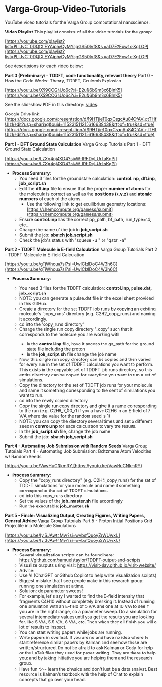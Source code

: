 # Varga-Group-Video-Tutorials

YouTube video tutorials for the Varga Group computational nanoscience.

**Video Playlist** This playlist consists of all the video tutorials for the group:

[https://youtube.com/playlist?list=PLlJvCT0DQtXtEYAiphyCyMYngGS5Olvf8&si=aD7E2Fxw1x-XgLOP](https://youtube.com/playlist?list=PLlJvCT0DQtXtEYAiphyCyMYngGS5Olvf8&si=aD7E2Fxw1x-XgLOP)

See descriptions for each video below:

**Part 0 (Preliminary) - TDDFT, code functionality, relevant theory** Part 0 - How the Code Works: Theory, TDDFT, Coulomb Explosion

[https://youtu.be/X59CCGhUo6c?si=E2uN6b9mBx6BlnK5](https://youtu.be/X59CCGhUo6c?si=E2uN6b9mBx6BlnK5)

See the slideshow PDF in this directory: [slides](coulomb-explosion\code-TDDFT.pdf).

Google Drive link: [https://docs.google.com/presentation/d/19HTjieT0qxCsgcAu84CfAV_ptTHfUIzl/edit?usp=sharing&ouid=115231511215616639438&rtpof=true&sd=true](https://docs.google.com/presentation/d/19HTjieT0qxCsgcAu84CfAV_ptTHfUIzl/edit?usp=sharing&ouid=115231511215616639438&rtpof=true&sd=true)

**Part 1 - DFT Ground State Calculation** Varga Group Tutorials Part 1 - DFT Ground State Calculation

[https://youtu.be/LZXg4nj4XD4?si=W-lRHDyLUrkaKqPi](https://youtu.be/LZXg4nj4XD4?si=W-lRHDyLUrkaKqPi)

- **Process Summary**:
  - You need 3 files for the groundstate calculation: **control.inp, dft.inp, job_script.sh**
  - Edit the **dft.inp** file to ensure that the proper **number of atoms** for the molecule is correct as well as the **positions (x,y,z)** and **atomic numbers** of each of the atoms.
    - Use the following link to get equilibrium geometry locations: [https://chemcompute.org/gamess/submit](https://chemcompute.org/gamess/submit)
  - Ensure **control.inp** has the correct pp_path, bf_path, run_type=14, etc...
  - Change the name of the job in **job_script.sh**
  - Submit the job: **sbatch job_script.sh**
  - Check the job's status with "squeue -u <username>" or "qstat -a"

**Part 2 - TDDFT Molecule in E-field Calculation** Varga Group Tutorials Part 2 - TDDFT Molecule in E-field Calculation

[https://youtu.be/gTjWhoua7sI?si=UwlCIzlDoC4W3h6C](https://youtu.be/gTjWhoua7sI?si=UwlCIzlDoC4W3h6C)

- **Process Summary**:

  - You need 3 files for the TDDFT calculation: **control.inp, pulse.dat, job_script.sh**
  - NOTE: you can generate a pulse.dat file in the excel sheet provided in this GitHub.
  - Create a directory for the set TDDFT job runs by copying an existing molecule's 'copy_runs' directory (e.g. C2H2_copy_runs) and naming it accordingly.
  - cd into the 'copy_runs directory'
  - Change the single run copy directory '<molecule-name>\_copy' such that it corresponds to the molecule you are working with
    - In the **control.inp** file, have it access the gs_path for the ground state file including the proton
    - In the **job_script.sh** file change the job name
  - Now, this single run copy directory can be copied and then varied for every run in the set of TDDFT calculations you want to perform. This exists in the copyable set of TDDFT job runs directory, so this entire directory can be copied for everytime you want to run a set of simulations.
  - Copy the directory for the set of TDDFT job runs for your molecule and name it something corresponding to the sent of simulations you want to run.
  - cd into the newly copied directory.
  - Copy the single run copy directory and give it a name corresponding to the run (e.g. C2H6_7_00_r1 if you a have C2H6 in an E-field of 7 V/A where the value for the random seed is 1)
  - NOTE: you can copy the directory several times and set a different seed in **control.inp** for each calculation to vary the results.
  - In the **job_script.sh** file, change the job name
  - Submit the job: **sbatch job_script.sh**

**Part 4 - Automating Job Submission with Random Seeds** Varga Group Tutorials Part 4 - Automating Job Submission: Boltzmann Atom Velocities w/ Random Seeds

[https://youtu.be/VawHuCNkmRY](https://youtu.be/VawHuCNkmRY)

- **Process Summary**:
  - Copy the "copy_runs directory" (e.g. C2H4_copy_runs) for the set of TDDFT simulations for your molecule and name it something correspond to the set of TDDFT simulations.
  - cd into this copy_runs directory
  - Set the values of the **job_master.sh** file accordingly
  - Run the executable: **job_master.sh**

**Part 5 - Finale: Visualizing Output, Creating Figures, Writing Papers, General Advice** Varga Group Tutorials Part 5 - Proton Initial Positions Grid Projectile into Molecule Simulations

[https://youtu.be/IyISJAwt4Mw?si=wvbsfQuoyZrWUwxU](https://youtu.be/IyISJAwt4Mw?si=wvbsfQuoyZrWUwxU)

- **Process Summary**:
  - Several visualization scripts can be found here: https://github.com/samuelstaylor/TDDFT-output-and-scripts
  - Visualize outputs using visit: https://visit-dav.github.io/visit-website/
  - Advice:
  - Use AI (ChatGPT or Github Copilot to help write visualization scripts)
  - Biggest mistake that I see people make in this research group: running one simulation at a time.
  - Solution: do parameter sweeps!
  - For example, let's say I wanted to find the E-field intensity that fragments C4H10 without completely breaking it. Instead of running one simulation with an E-field of 5 V/A and one at 10 V/A to see if you are in the right range, do a parameter sweep. Do a simulation for several intermediate values until you get the results you are looking for. like 5 V/A, 5.5 V/A, 6 V/A, etc. Then when they all finish you will a lot of results to inspect.
  - You can start writing papers while jobs are running.
  - Write papers in overleaf. If you are no and have no idea where to start reference similar papers by Kalman and see how those are written/structured. Do not be afraid to ask Kalman or Cody for help or the LaTeX files they used for paper writing. They are there to help you: and by taking initiative you are helping them and the research group.
  - Have fun ツ-- learn the physics and don't just be a data analyst. Best resource is Kalman's textbook with the help of Chat to explain concepts that go over your head.
